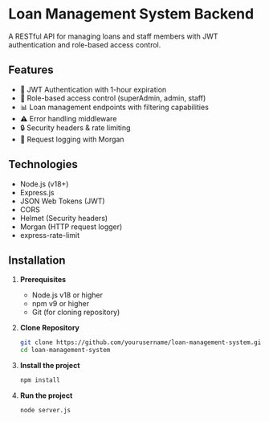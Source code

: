 # Loan Management System Backend

A RESTful API for managing loans and staff members with JWT authentication and role-based access control.

## Features

- 🔐 JWT Authentication with 1-hour expiration
- 👥 Role-based access control (superAdmin, admin, staff)
- 📊 Loan management endpoints with filtering capabilities
- ⚠️ Error handling middleware
- 🔒 Security headers & rate limiting
- 📝 Request logging with Morgan

## Technologies

- Node.js (v18+)
- Express.js
- JSON Web Tokens (JWT)
- CORS
- Helmet (Security headers)
- Morgan (HTTP request logger)
- express-rate-limit

## Installation

1. **Prerequisites**
   - Node.js v18 or higher
   - npm v9 or higher
   - Git (for cloning repository)

2. **Clone Repository**
   ```bash
   git clone https://github.com/yourusername/loan-management-system.git
   cd loan-management-system

3. **Install the project**
    ```bash
    npm install

4. **Run the project**
    ```bash
    node server.js